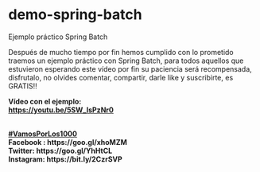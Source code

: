 # demo-spring-batch
Ejemplo práctico Spring Batch

Después de mucho tiempo por fin hemos cumplido con lo prometido traemos un ejemplo práctico con Spring Batch, para todos aquellos que estuvieron esperando este vídeo por fin su paciencia será recompensada, disfrutalo, no olvides comentar, compartir, darle like y suscribirte, es GRATIS!!

<b>Vídeo con el ejemplo:</b><br>
<b>https://youtu.be/5SW_lsPzNr0</b><br>

<br>
<b><a href="https://goo.gl/v2Oej4" target="_blank">#VamosPorLos1000</a><b>
<br>
Facebook : https://goo.gl/xhoMZM<br>
Twitter: https://goo.gl/YhHtCL<br>
Instagram: https://bit.ly/2CzrSVP<br>
